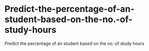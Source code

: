 # Predict-the-percentage-of-an-student-based-on-the-no.-of-study-hours
Predict the percentage of an student based on the no. of study hours
